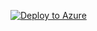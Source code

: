 [![Deploy to Azure](https://aka.ms/deploytoazurebutton)](https://portal.azure.com/#create/Microsoft.Template/uri/https%3A%2F%2Fraw.githubusercontent.com%2FJloeJane%2FSmart-Spaces-Sustainability-Solution-Accelerator%2Ffeature%2FARMDeploy%2Ftemplates%2FdataFactory%2FdataFactoryProperties.json)